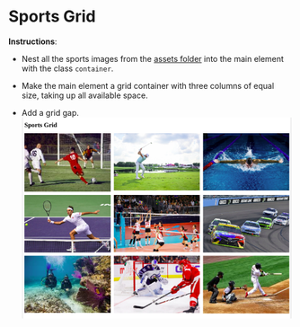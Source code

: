 # Sports Grid

**Instructions**: 
* Nest all the sports images from the [assets folder](./assets) into the main element with the class `container`. 

* Make the main element a grid container with three columns of equal size, taking up all available space.

* Add a grid gap. 
![grid1-mock](/assets/grid1-reference.png)
